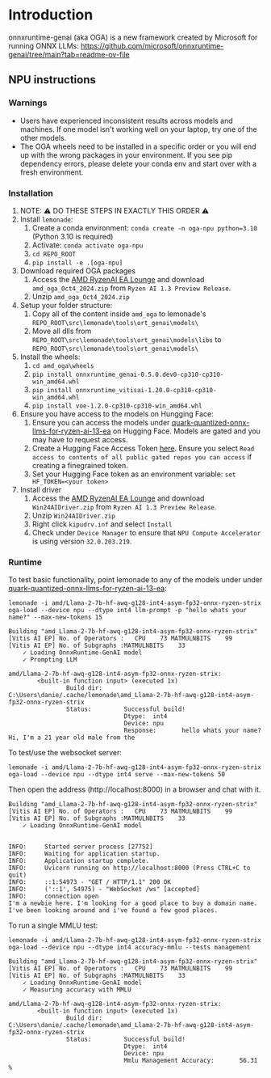 # Introduction

onnxruntime-genai (aka OGA) is a new framework created by Microsoft for running ONNX LLMs: https://github.com/microsoft/onnxruntime-genai/tree/main?tab=readme-ov-file

## NPU instructions

### Warnings

 - Users have experienced inconsistent results across models and machines. If one model isn't working well on your laptop, try one of the other models.
 - The OGA wheels need to be installed in a specific order or you will end up with the wrong packages in your environment. If you see pip dependency errors, please delete your conda env and start over with a fresh environment.

### Installation

1. NOTE: ⚠️ DO THESE STEPS IN EXACTLY THIS ORDER ⚠️
1. Install `lemonade`:
    1. Create a conda environment: `conda create -n oga-npu python=3.10` (Python 3.10 is required)
    1. Activate: `conda activate oga-npu`
    1. `cd REPO_ROOT`
    1. `pip install -e .[oga-npu]`
1. Download required OGA packages
    1. Access the [AMD RyzenAI EA Lounge](https://account.amd.com/en/member/ryzenai-sw-ea.html#tabs-a5e122f973-item-4757898120-tab) and  download `amd_oga_Oct4_2024.zip` from `Ryzen AI 1.3 Preview Release`.
    1. Unzip `amd_oga_Oct4_2024.zip`
1. Setup your folder structure:
    1. Copy all of the content inside `amd_oga` to lemonade's `REPO_ROOT\src\lemonade\tools\ort_genai\models\`
    1. Move all dlls from `REPO_ROOT\src\lemonade\tools\ort_genai\models\libs` to `REPO_ROOT\src\lemonade\tools\ort_genai\models\`
1. Install the wheels:
    1. `cd amd_oga\wheels`
    1. `pip install onnxruntime_genai-0.5.0.dev0-cp310-cp310-win_amd64.whl`
    1. `pip install onnxruntime_vitisai-1.20.0-cp310-cp310-win_amd64.whl`
    1. `pip install voe-1.2.0-cp310-cp310-win_amd64.whl`
1. Ensure you have access to the models on Hungging Face:
    1. Ensure you can access the models under [quark-quantized-onnx-llms-for-ryzen-ai-13-ea](https://huggingface.co/collections/amd/quark-quantized-onnx-llms-for-ryzen-ai-13-ea-66fc8e24927ec45504381902) on Hugging Face. Models are gated and you may have to request access.
    1. Create a Hugging Face Access Token [here](https://huggingface.co/settings/tokens). Ensure you select `Read access to contents of all public gated repos you can access` if creating a finegrained token.
    1. Set your Hugging Face token as an environment variable: `set HF_TOKEN=<your token>`
1. Install driver
    1. Access the [AMD RyzenAI EA Lounge](https://account.amd.com/en/member/ryzenai-sw-ea.html#tabs-a5e122f973-item-4757898120-tab) and  download `Win24AIDriver.zip` from `Ryzen AI 1.3 Preview Release`.
    1. Unzip `Win24AIDriver.zip`
    1. Right click `kipudrv.inf` and select `Install`
    1. Check under `Device Manager` to ensure that `NPU Compute Accelerator` is using version `32.0.203.219`.

### Runtime

To test basic functionality, point lemonade to any of the models under under [quark-quantized-onnx-llms-for-ryzen-ai-13-ea](https://huggingface.co/collections/amd/quark-quantized-onnx-llms-for-ryzen-ai-13-ea-66fc8e24927ec45504381902):

```
lemonade -i amd/Llama-2-7b-hf-awq-g128-int4-asym-fp32-onnx-ryzen-strix oga-load --device npu --dtype int4 llm-prompt -p "hello whats your name?" --max-new-tokens 15
```

```
Building "amd_Llama-2-7b-hf-awq-g128-int4-asym-fp32-onnx-ryzen-strix"
[Vitis AI EP] No. of Operators :   CPU    73 MATMULNBITS    99
[Vitis AI EP] No. of Subgraphs :MATMULNBITS    33
    ✓ Loading OnnxRuntime-GenAI model
    ✓ Prompting LLM

amd/Llama-2-7b-hf-awq-g128-int4-asym-fp32-onnx-ryzen-strix:
        <built-in function input> (executed 1x)
                Build dir:      C:\Users\danie/.cache/lemonade\amd_Llama-2-7b-hf-awq-g128-int4-asym-fp32-onnx-ryzen-strix
                Status:         Successful build!
                                Dtype:  int4
                                Device: npu
                                Response:       hello whats your name?
Hi, I'm a 21 year old male from the
```

To test/use the websocket server:

```
lemonade -i amd/Llama-2-7b-hf-awq-g128-int4-asym-fp32-onnx-ryzen-strix oga-load --device npu --dtype int4 serve --max-new-tokens 50
```

Then open the address (http://localhost:8000) in a browser and chat with it.

```
Building "amd_Llama-2-7b-hf-awq-g128-int4-asym-fp32-onnx-ryzen-strix"
[Vitis AI EP] No. of Operators :   CPU    73 MATMULNBITS    99
[Vitis AI EP] No. of Subgraphs :MATMULNBITS    33
    ✓ Loading OnnxRuntime-GenAI model


INFO:     Started server process [27752]
INFO:     Waiting for application startup.
INFO:     Application startup complete.
INFO:     Uvicorn running on http://localhost:8000 (Press CTRL+C to quit)
INFO:     ::1:54973 - "GET / HTTP/1.1" 200 OK
INFO:     ('::1', 54975) - "WebSocket /ws" [accepted]
INFO:     connection open
I'm a newbie here. I'm looking for a good place to buy a domain name. I've been looking around and i've found a few good places.
```

To run a single MMLU test:

```
lemonade -i amd/Llama-2-7b-hf-awq-g128-int4-asym-fp32-onnx-ryzen-strix oga-load --device npu --dtype int4 accuracy-mmlu --tests management
```

```
Building "amd_Llama-2-7b-hf-awq-g128-int4-asym-fp32-onnx-ryzen-strix"
[Vitis AI EP] No. of Operators :   CPU    73 MATMULNBITS    99
[Vitis AI EP] No. of Subgraphs :MATMULNBITS    33
    ✓ Loading OnnxRuntime-GenAI model   
    ✓ Measuring accuracy with MMLU   

amd/Llama-2-7b-hf-awq-g128-int4-asym-fp32-onnx-ryzen-strix:
        <built-in function input> (executed 1x)
                Build dir:      C:\Users\danie/.cache/lemonade\amd_Llama-2-7b-hf-awq-g128-int4-asym-fp32-onnx-ryzen-strix    
                Status:         Successful build!
                                Dtype:  int4 
                                Device: npu 
                                Mmlu Management Accuracy:       56.31 %
```
